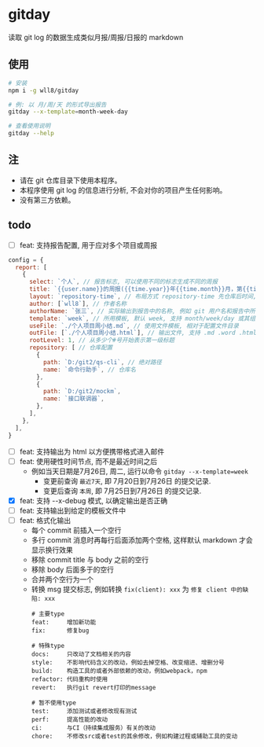 # gitday
读取 git log 的数据生成类似月报/周报/日报的 markdown  

## 使用
``` sh
# 安装
npm i -g wll8/gitday

# 例: 以 月/周/天 的形式导出报告
gitday --x-template=month-week-day

# 查看使用说明
gitday --help
```

## 注
- 请在 git 仓库目录下使用本程序。
- 本程序使用 git log 的信息进行分析, 不会对你的项目产生任何影响。
- 没有第三方依赖。

## todo
- [ ] feat: 支持报告配置, 用于应对多个项目或周报
``` js
config = {
  report: [
    {
      select: `个人`, // 报告标志, 可以使用不同的标志生成不同的周报
      title: `{{user.name}}的周报({{time.year}}年{{time.month}}月，第{{time.week}}周)`, // 报告标题, 例 # 张三的周报(2022年07月，第5周)
      layout: `repository-time`, // 布局方式 repository-time 先仓库后时间, time-repository 行时间后仓库
      author: [`wll8`], // 作者名称
      authorName: `张三`, // 实际输出到报告中的名称, 例如 git 用户名和报告中所需姓名不同时
      template: `week`, // 所用模板, 默认 week, 支持 month/week/day 或其组合
      useFile: `./个人项目周小结.md`, // 使用文件模板, 相对于配置文件目录
      outFile: [`./个人项目周小结.html`], // 输出文件, 支持 .md .word .html, 相对于运行目录
      rootLevel: 1, // 从多少个#号开始表示第一级标题
      repository: [ // 仓库配置
        {
          path: `D:/git2/qs-cli`, // 绝对路径
          name: `命令行助手`, // 仓库名
        },
        {
          path: `D:/git2/mockm`,
          name: `接口联调器`,
        },
      ],
    },
  ],
}
```
- [ ] feat: 支持输出为 html 以方便携带格式进入邮件
- [ ] feat: 使用硬性时间节点, 而不是最近时间之后
  - 例如当天日期是7月26日, 周二, 运行以命令 `gitday --x-template=week`
    - 变更前查询 `最近7天`, 即 7月20日到7月26日 的提交记录.
    - 变更后查询 `本周`, 即 7月25日到7月26日 的提交记录.
- [x] feat: 支持 --x-debug 模式, 以确定输出是否正确
- [ ] feat: 支持输出到给定的模板文件中
- [ ] feat: 格式化输出
  - 每个 commit 前插入一个空行
  - 多行 commit 消息时再每行后面添加两个空格, 这样默认 markdown 才会显示换行效果
  - 移除 commit title 与 body 之前的空行
  - 移除 body 后面多于的空行
  - 合并两个空行为一个
  - 转换 msg 提交标志, 例如转换 `fix(client): xxx` 为 `修复 client 中的缺陷: xxx`
    ```
    # 主要type
    feat:     增加新功能
    fix:      修复bug

    # 特殊type
    docs:     只改动了文档相关的内容
    style:    不影响代码含义的改动，例如去掉空格、改变缩进、增删分号
    build:    构造工具的或者外部依赖的改动，例如webpack，npm
    refactor: 代码重构时使用
    revert:   执行git revert打印的message

    # 暂不使用type
    test:     添加测试或者修改现有测试
    perf:     提高性能的改动
    ci:       与CI（持续集成服务）有关的改动
    chore:    不修改src或者test的其余修改，例如构建过程或辅助工具的变动
    ```